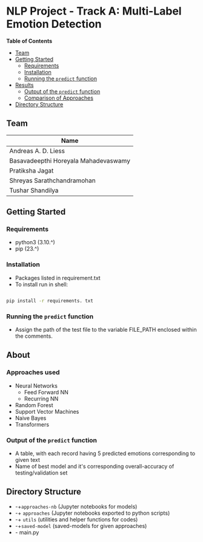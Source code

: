 # NLP Project - Track A: Multi-Label Emotion Detection

**Table of Contents**

- [Team](#team)
- [Getting Started](#getting-started)
  - [Requirements](#requirements)
  - [Installation](#installation)
  - [Running the `predict` function](#running-the-predict-function)
- [Results](#results)
  - [Output of the `predict` function](#output-of-the-predict-function)
  - [Comparison of Approaches](#comparison-of-approaches)
- [Directory Structure](#directory-structure)

## Team

| Name                                 |
| ------------------------------------ |
| Andreas A. D. Liess                  |
| Basavadeepthi Horeyala Mahadevaswamy |
| Pratiksha Jagat                      |
| Shreyas Sarathchandramohan           |
| Tushar Shandilya                     |

## Getting Started

### Requirements

- python3 (3.10.^)
- pip (23.^)

### Installation

- Packages listed in requirement.txt
- To install run in shell:

```bash

pip install -r requirements. txt

```

### Running the `predict` function

- Assign the path of the test file to the variable FILE_PATH enclosed within the comments.

## About

### Approaches used

- Neural Networks
  - Feed Forward NN
  - Recurring NN
- Random Forest
- Support Vector Machines
- Naive Bayes
- Transformers

### Output of the `predict` function

- A table, with each record having 5 predicted emotions corresponding to given text
- Name of best model and it's corresponding overall-accuracy of testing/validation set

## Directory Structure

- \-+`approaches-nb` (Jupyter notebooks for models)
- \-+ `approaches` (Jupyter notebooks exported to python scripts)
- \-+ `utils` (utilities and helper functions for codes)
- \-+`saved-model` (saved-models for given approaches)
- \- main.py
